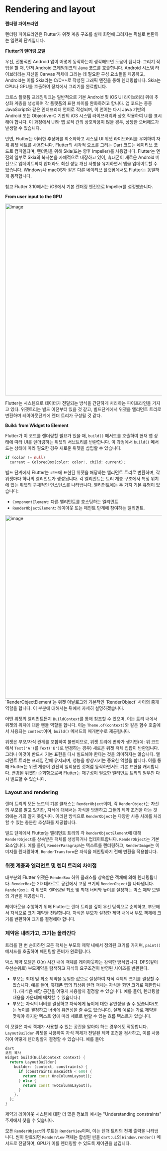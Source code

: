

# **Rendering and layout**

**렌더링 파이프라인**

렌더링 파이프라인은 Flutter가 위젯 계층 구조를 실제 화면에 그려지는 픽셀로 변환하는 일련의 단계입니다.

**Flutter의 렌더링 모델**

우선, 전통적인 Android 앱이 어떻게 동작하는지 생각해보면 도움이 됩니다. 그리기 작업을 할 때, 먼저 Android 프레임워크의 Java 코드를 호출합니다. Android 시스템 라이브러리는 자신을 Canvas 객체에 그리는 데 필요한 구성 요소들을 제공하고, Android는 이를 Skia라는 C/C++로 작성된 그래픽 엔진을 통해 렌더링합니다. Skia는 CPU나 GPU를 호출하여 장치에서 그리기를 완료합니다.

크로스 플랫폼 프레임워크는 일반적으로 기본 Android 및 iOS UI 라이브러리 위에 추상화 계층을 생성하여 각 플랫폼의 표현 차이를 완화하려고 합니다. 앱 코드는 종종 JavaScript와 같은 인터프리터 언어로 작성되며, 이 언어는 다시 Java 기반의 Android 또는 Objective-C 기반의 iOS 시스템 라이브러리와 상호 작용하여 UI를 표시해야 합니다. 이 과정에서 UI와 앱 로직 간의 상호작용이 많을 경우, 상당한 오버헤드가 발생할 수 있습니다.

반면, Flutter는 이러한 추상화를 최소화하고 시스템 UI 위젯 라이브러리를 우회하여 자체 위젯 세트를 사용합니다. Flutter의 시각적 요소를 그리는 Dart 코드는 네이티브 코드로 컴파일되며, 렌더링을 위해 Skia(또는 향후 Impeller)를 사용합니다. Flutter는 엔진의 일부로 Skia의 복사본을 자체적으로 내장하고 있어, 휴대폰이 새로운 Android 버전으로 업데이트되지 않더라도 최신 성능 개선 사항을 유지하면서 앱을 업데이트할 수 있습니다. Windows나 macOS와 같은 다른 네이티브 플랫폼에서도 Flutter는 동일하게 동작합니다.

참고 Flutter 3.10에서는 iOS에서 기본 렌더링 엔진으로 Impeller를 설정했습니다. 

**From user input to the GPU**

<img width="617" alt="image" src="https://github.com/user-attachments/assets/a33299b1-e4a4-4310-852a-e113bd71b66d">

Flutter는 시스템으로 데이터가 전달되는 방식을 간단하게 처리하는 파이프라인을 가지고 있다.  위젯트리는 빌드 이전부터 있을 것 같고, 빌드단계에서 위젯을 엘리먼트 트리로 변환하며 레이아웃단계에 렌더 트리가 구성될 것 같다.

**Build: from Widget to Element**

Flutter가 이 코드를 렌더링할 필요가 있을 때, `build()` 메서드를 호출하여 현재 앱 상태에 따라 UI를 렌더링하는 위젯의 서브트리를 반환합니다. 이 과정에서 `build()` 메서드는 상태에 따라 필요한 경우 새로운 위젯을 삽입할 수 있습니다. 

```dart
if (color != null)
  current = ColoredBox(color: color!, child: current);
```

빌드 단계에서 Flutter는 코드에 표현된 위젯을 해당하는 엘리먼트 트리로 변환하며, 각 위젯마다 하나의 엘리먼트가 생성됩니다. 각 엘리먼트는 트리 계층 구조에서 특정 위치에 있는 위젯의 구체적인 인스턴스를 나타냅니다. 엘리먼트에는 두 가지 기본 유형이 있습니다:

- `ComponentElement`: 다른 엘리먼트를 호스팅하는 엘리먼트.
- `RenderObjectElement`: 레이아웃 또는 페인트 단계에 참여하는 엘리먼트.

<img width="590" alt="image" src="https://github.com/user-attachments/assets/b00d845e-7fa1-4c81-b925-d942ec1bbb5d">
`RenderObjectElement`는 위젯 아날로그와 기본적인 `RenderObject` 사이의 중개 역할을 합니다. 이 부분에 대해서는 뒤에서 자세히 설명하겠습니다.

어떤 위젯의 엘리먼트든지 `BuildContext`를 통해 참조할 수 있으며, 이는 트리 내에서 위젯의 위치에 대한 핸들 역할을 합니다. 이는 `Theme.of(context)`와 같은 함수 호출에서 사용되는 `context`이며, `build()` 메서드의 매개변수로 제공됩니다.

위젯은 부모/자식 관계를 포함하여 불변이므로, 위젯 트리에 변화가 생기면(예: 위 코드에서 `Text('A')`를 `Text('B')`로 변경하는 경우) 새로운 위젯 객체 집합이 반환됩니다. 그러나 이것이 반드시 기본 표현을 다시 빌드해야 한다는 것을 의미하지는 않습니다. 엘리먼트 트리는 프레임 간에 유지되며, 성능을 향상시키는 중요한 역할을 합니다. 이를 통해 Flutter는 위젯 계층이 완전히 일회용인 것처럼 동작하면서도 기본 표현을 캐시합니다. 변경된 위젯만 순회함으로써 Flutter는 재구성이 필요한 엘리먼트 트리의 일부만 다시 빌드할 수 있습니다.

### Layout and rendering

렌더 트리의 모든 노드의 기본 클래스는 `RenderObject`이며, 각 `RenderObject`는 자신의 부모를 알고 있지만, 자식에 대해서는 자식을 방문하고 그들의 제약 조건을 아는 것 외에는 거의 알지 못합니다. 이러한 방식으로 `RenderObject`는 다양한 사용 사례를 처리할 수 있는 충분한 추상화를 제공합니다.

빌드 단계에서 Flutter는 엘리먼트 트리의 각 `RenderObjectElement`에 대해 `RenderObject`를 상속받은 객체를 생성하거나 업데이트합니다. `RenderObject`는 기본 요소입니다. 예를 들어, `RenderParagraph`는 텍스트를 렌더링하고, `RenderImage`는 이미지를 렌더링하며, `RenderTransform`은 자식을 페인팅하기 전에 변환을 적용합니다.

### 위젯 계층과 엘리먼트 및 렌더 트리의 차이점

대부분의 Flutter 위젯은 `RenderBox` 하위 클래스를 상속받은 객체에 의해 렌더링됩니다. `RenderBox`는 2D 데카르트 공간에서 고정 크기의 `RenderObject`를 나타냅니다. `RenderBox`는 각 위젯이 렌더링될 최소 및 최대 너비와 높이를 설정하는 박스 제약 모델의 기반을 제공합니다.

레이아웃을 수행하기 위해 Flutter는 렌더 트리를 깊이 우선 탐색으로 순회하고, 부모에서 자식으로 크기 제약을 전달합니다. 자식은 부모가 설정한 제약 내에서 부모 객체에 크기를 반환하여 크기를 결정해야 합니다.

### 제약은 내려가고, 크기는 올라간다

트리를 한 번 순회하면 모든 객체는 부모의 제약 내에서 정의된 크기를 가지며, `paint()` 메서드를 호출하여 페인팅할 준비가 완료됩니다.

박스 제약 모델은 O(n) 시간 내에 객체를 레이아웃하는 강력한 방식입니다. DFS(깊이우선순위로) 부모제약을 탐색하고 자식의 요구조건이 반영된 사이즈를 반환한다.

- 부모는 최대 및 최소 제약을 동일한 값으로 설정하여 자식 객체의 크기를 결정할 수 있습니다. 예를 들어, 휴대폰 앱의 최상위 렌더 객체는 자식을 화면 크기로 제한합니다. (자식은 해당 공간을 어떻게 사용할지 결정할 수 있습니다. 예를 들어, 렌더링할 내용을 가운데에 배치할 수 있습니다.)
- 부모는 자식의 너비를 결정하고 자식에게 높이에 대한 유연성을 줄 수 있습니다(또는 높이를 결정하고 너비에 유연성을 줄 수도 있습니다). 실제 예로는 가로 제약을 맞춰야 하지만 텍스트 양에 따라 세로로 변할 수 있는 흐름 텍스트가 있습니다.

이 모델은 자식 객체가 사용할 수 있는 공간을 알아야 하는 경우에도 작동합니다. `LayoutBuilder` 위젯을 사용하여 자식 객체가 전달된 제약 조건을 검사하고, 이를 사용하여 어떻게 렌더링할지 결정할 수 있습니다. 예를 들어:

```dart
dart
코드 복사
Widget build(BuildContext context) {
  return LayoutBuilder(
    builder: (context, constraints) {
      if (constraints.maxWidth < 600) {
        return const OneColumnLayout();
      } else {
        return const TwoColumnLayout();
      }
    },
  );
}

```

제약과 레이아웃 시스템에 대한 더 많은 정보와 예시는 "Understanding constraints" 주제에서 찾을 수 있습니다.

모든 `RenderObject`의 루트는 `RenderView`이며, 이는 렌더 트리의 전체 출력을 나타냅니다.  씬이 완료되면 `RenderView` 객체는 합성된 씬을 `dart:ui`의 `Window.render()` 메서드로 전달하여, GPU가 이를 렌더링할 수 있도록 제어권을 넘깁니다.

